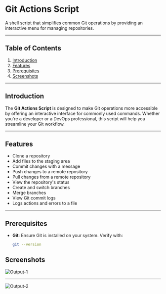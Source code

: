 # Git Actions Script

A shell script that simplifies common Git operations by providing an interactive menu for managing repositories.

---

## Table of Contents

1. [Introduction](#introduction)
2. [Features](#features)
3. [Prerequisites](#prerequisites)
4. [Screenshots](#screenshots)
---

## Introduction

The **Git Actions Script** is designed to make Git operations more accessible by offering an interactive interface for commonly used commands. Whether you're a developer or a DevOps professional, this script will help you streamline your Git workflow.

---

## Features

- Clone a repository
- Add files to the staging area
- Commit changes with a message
- Push changes to a remote repository
- Pull changes from a remote repository
- View the repository's status
- Create and switch branches
- Merge branches
- View Git commit logs
- Logs actions and errors to a file

---

## Prerequisites

- **Git**: Ensure Git is installed on your system. Verify with:
  ```bash
  git --version

 ## Screenshots

![Output-1](https://github.com/user-attachments/assets/4d3c1080-990e-4818-8617-fc7b62a610c3)

---

![Output-2](https://github.com/user-attachments/assets/4de155c9-2257-48a5-9c7a-2f633a62c803)

 
